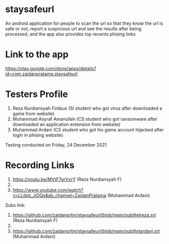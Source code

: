 # staysafeurl
An android application for people to scan the url so that they know the url is safe or not, report a suspicious url and see the results after being processed, and the app also provides top recents phising links

# Link to the app
https://play.google.com/store/apps/details?id=com.zaidanpratama.staysafeurl

# Testers Profile
1. Reza Nurdiansyah Firdaus (SI student who got virus after downloaded a game from website)
2. Muhammad Asyraf Amanullah (CS student who got ransomware after downloaded an application extension from website)
3. Muhammad Ardani (CS student who got his game account hijacked after login in phising website)

Testing conducted on Friday, 24 December 2021

# Recording Links
1. https://youtu.be/MVtF7grVvrY (Reza Nurdiansyah F)
2.
3. https://www.youtube.com/watch?v=LLdxb_JiDQs&ab_channel=ZaidanPratama (Muhammad Ardani)

Subs link:
1. https://github.com/zaidanprtm/staysafeurl/blob/main/subtitelreza.srt (Reza Nurdiansyah F)
2.
3. https://github.com/zaidanprtm/staysafeurl/blob/main/subtitelardani.srt (Muhammad Ardani)
